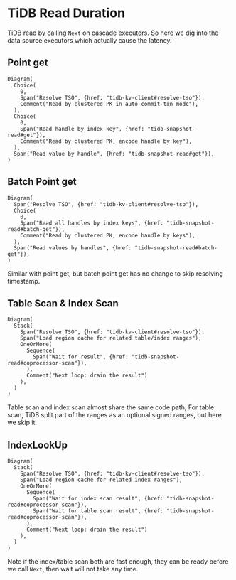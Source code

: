 # TiDB Read Duration

TiDB read by calling `Next` on cascade executors. So here we dig into the data source executors which actually cause the latency.

## Point get

```railroad
Diagram(
  Choice(
    0,
    Span("Resolve TSO", {href: "tidb-kv-client#resolve-tso"}),
    Comment("Read by clustered PK in auto-commit-txn mode"),
  ),
  Choice(
    0,
    Span("Read handle by index key", {href: "tidb-snapshot-read#get"}),
    Comment("Read by clustered PK, encode handle by key"),
  ),
  Span("Read value by handle", {href: "tidb-snapshot-read#get"}),
)
```

## Batch Point get

```railroad
Diagram(
  Span("Resolve TSO", {href: "tidb-kv-client#resolve-tso"}),
  Choice(
    0,
    Span("Read all handles by index keys", {href: "tidb-snapshot-read#batch-get"}),
    Comment("Read by clustered PK, encode handle by keys"),
  ),
  Span("Read values by handles", {href: "tidb-snapshot-read#batch-get"}),
)
```

Similar with point get, but batch point get has no change to skip resolving timestamp.

## Table Scan & Index Scan

```railroad
Diagram(
  Stack(
    Span("Resolve TSO", {href: "tidb-kv-client#resolve-tso"}),
    Span("Load region cache for related table/index ranges"),
    OneOrMore(
      Sequence(
        Span("Wait for result", {href: "tidb-snapshot-read#coprocessor-scan"}),
      ),
      Comment("Next loop: drain the result")
    ),
  )
)
```

Table scan and index scan almost share the same code path,
For table scan, TiDB split part of the ranges as an optional signed ranges, but here we skip it.

## IndexLookUp


```railroad
Diagram(
  Stack(
    Span("Resolve TSO", {href: "tidb-kv-client#resolve-tso"}),
    Span("Load region cache for related index ranges"),
    OneOrMore(
      Sequence(
        Span("Wait for index scan result", {href: "tidb-snapshot-read#coprocessor-scan"}),
        Span("Wait for table scan result", {href: "tidb-snapshot-read#coprocessor-scan"}),
      ),
      Comment("Next loop: drain the result")
    ),
  )
)
```

Note if the index/table scan both are fast enough, they can be ready before we call `Next`, then wait will not take any time.
